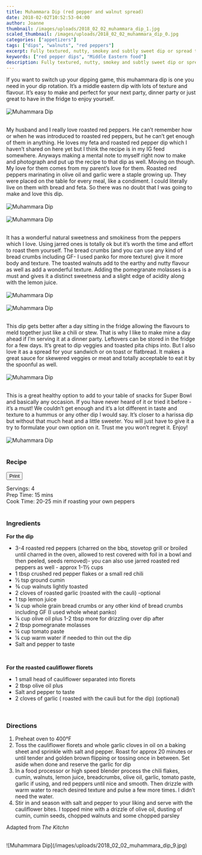 ```yaml
---
title: Muhammara Dip (red pepper and walnut spread)
date: 2018-02-02T10:52:53-04:00
author: Joanne
thumbnail: /images/uploads/2018_02_02_muhammara_dip_1.jpg
scaled_thumbnail: /images/uploads/2018_02_02_muhammara_dip_0.jpg
categories: ["appetizers"]
tags: ["dips", "walnuts", "red peppers"]
excerpt: Fully textured, nutty, smokey and subtly sweet dip or spread that will have you craving more and more of it
keywords: ["red pepper dips", "Middle Eastern food"]
description: Fully textured, nutty, smokey and subtly sweet dip or spread that will have you craving more and more of it
---
```

<span class="blog-text">

If you want to switch up your dipping game, this muhammara dip is one you need in your dip rotation. It’s a middle eastern dip with lots of texture and flavour. It’s easy to make and perfect for your next party, dinner party or just great to have in the fridge to enjoy yourself.
<br>
<br>
![Muhammara Dip](/images/uploads/2018_02_02_muhammara_dip_2.jpg)
<br>
<br>

My husband and I really love roasted red peppers. He can’t remember how or when he was introduced to roasted red peppers, but he can’t get enough of them in anything. He loves my feta and roasted red pepper dip which I haven’t shared on here yet but I think the recipe is in my IG feed somewhere. Anyways making a mental note to myself right now to make and photograph and put up the recipe to that dip as well. Moving on though. My love for them comes from my parent’s love for them.  Roasted red peppers marinating in olive oil and garlic were a staple growing up.  They were placed on the table for every meal, like a condiment. I could literally live on them with bread and feta. So there was no doubt that I was going to make and love this dip.
<br>
<br>
![Muhammara Dip](/images/uploads/2018_02_02_muhammara_dip_3.jpg)
<br>
<br>
![Muhammara Dip](/images/uploads/2018_02_02_muhammara_dip_4.jpg)
<br>
<br>

It has a wonderful natural sweetness and smokiness from the peppers which I love. Using jarred ones is totally ok but it’s worth the time and effort to roast them yourself. The bread crumbs (and you can use any kind of bread crumbs including GF- I used panko for more texture) give it more body and texture. The toasted walnuts add to the earthy and nutty flavour as well as add a wonderful texture. Adding the pomegranate molasses is a must and gives it a distinct sweetness and a slight edge of acidity along with the lemon juice.
<br>
<br>
![Muhammara Dip](/images/uploads/2018_02_02_muhammara_dip_5.jpg)
<br>
<br>
![Muhammara Dip](/images/uploads/2018_02_02_muhammara_dip_6.jpg)
<br>
<br>

This dip gets better after a day sitting in the fridge allowing the flavours to meld together just like a chili or stew. That is why I like to make mine a day ahead if I’m serving it at a dinner party. Leftovers can be stored in the fridge for a few days.  It’s great to dip veggies and toasted pita chips into. But I also love it as a spread for your sandwich or on toast or flatbread. It makes a great sauce for skewered veggies or meat and totally acceptable to eat it by the spoonful as well.
<br>
<br>
![Muhammara Dip](/images/uploads/2018_02_02_muhammara_dip_7.jpg)
<br>
<br>

This is a great healthy option to add to your table of snacks for Super Bowl and basically any occasion. If you have never heard of it or tried it before - it’s a must! We couldn’t get enough and it’s a lot different in taste and texture to a hummus or any other dip I would say. It’s closer to a harissa dip but without that much heat and a little sweeter. You will just have to give it a try to formulate your own option on it. Trust me you won’t regret it. Enjoy!
<br>
<br>
![Muhammara Dip](/images/uploads/2018_02_02_muhammara_dip_8.jpg)
<br>
<br>
</span>

### Recipe
<div print_button><form>
<input type="button" value="Print" class="btn__print" onClick="window.print()">
</form></div>

<div>Servings: <span itemprop="recipeYield">4</div>
<div>Prep Time: <meta itemprop="prepTime" content="PT30M">15 mins</div>
<div>Cook Time: <meta itemprop="cookTime" content="PT25M">20-25 min if roasting your own peppers </div>
</br>

### Ingredients
**For the dip**

* <span itemprop="ingredients">3-4 roasted red peppers (charred on the bbq, stovetop grill or broiled until charred in the oven, allowed to rest covered with foil in a bowl and then peeled, seeds removed)- you can also use jarred roasted  red peppers as well - approx 1-1&frac12; cups</span>
* <span itemprop="ingredients">1 tbsp crushed red pepper flakes or a small red chili</span>
* <span itemprop="ingredients">&frac12; tsp ground cumin</span>
* <span itemprop="ingredients">&frac34; cup walnuts lightly toasted</span>
* <span itemprop="ingredients">2 cloves of roasted garlic (roasted with the cauli) -optional</span>
* <span itemprop="ingredients">1 tsp lemon juice</span>
* <span itemprop="ingredients">&frac14; cup whole grain bread crumbs or any other kind of bread crumbs including GF (I used whole wheat panko)</span>
* <span itemprop="ingredients">&frac14; cup olive oil plus 1-2 tbsp more for drizzling over dip after</span>
* <span itemprop="ingredients">2 tbsp pomegranate molasses</span>
* <span itemprop="ingredients">&frac14; cup tomato paste</span>
* <span itemprop="ingredients">&frac14; cup warm water if needed to thin out the dip</span>
* <span itemprop="ingredients">Salt and pepper to taste</span>
<br>

**For the roasted cauliflower florets**

* 1 small head of cauliflower separated into florets
* 2 tbsp olive oil plus
* Salt and pepper to taste
* 2 cloves of garlic ( roasted with the cauli but for the dip) (optional)
<br>

### Directions

1. Preheat oven to 400°F
1. Toss the cauliflower florets and whole garlic cloves in oil on a baking sheet and sprinkle with salt and pepper. Roast for approx 20 minutes or until tender and golden brown flipping or tossing once in between. Set aside when done and reserve the garlic for dip
1. In a food processor or high speed blender process the chili flakes, cumin, walnuts, lemon juice, breadcrumbs, olive oil, garlic, tomato paste, garlic if using, and red peppers until nice and smooth. Then drizzle with warm water to reach desired texture and pulse a few more times.  I didn’t need the water.
1. Stir in and season with salt and pepper to your liking and serve with the cauliflower bites. I topped mine with a drizzle of olive oil, dusting of cumin, cumin seeds, chopped walnuts and some chopped parsley  

Adapted from *The Kitchn*

<br>
![Muhammara Dip](/images/uploads/2018_02_02_muhammara_dip_9.jpg)